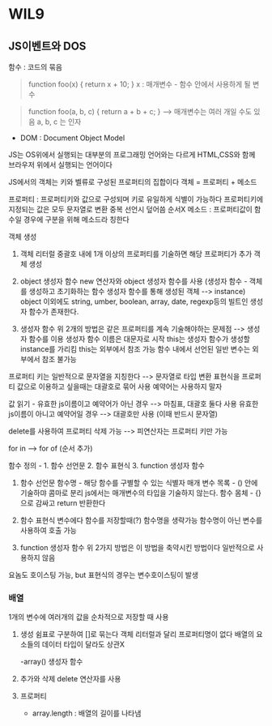 # WIL9
## JS이벤트와 DOS

함수 : 코드의 묶음

> function foo(x) {
>   return x + 10;
> }
> x : 매개변수 - 함수 안에서 사용하게 될 변수

> function foo(a, b, c) {
>   return a + b + c;
> }
> --> 매개변수는 여러 개일 수도 있음
> a, b, c 는 인자


- DOM : Document Object Model


JS는 OS위에서 실행되는 대부분의 프로그래밍 언어와는 다르게 HTML,CSS와 함께 브라우저 위에서 실행되는 언어이다

JS에서의 객체는 키와 벨류로 구성된 프로퍼티의 집합이다
객체 = 프로퍼티 + 메소드

프로퍼티 : 프로퍼티키와 값으로 구성되며 키로 유일하게 식별이 가능하다
          프로퍼티키에 지정되는 값은 모두 문자열로 변환
          중복 선언시 덮어씀
          순서X
메소드 : 프로퍼티값이 함수일 경우에 구분을 위해 메소드라 칭한다


객체 생성
1. 객체 리터럴
   중괄호 내에 1개 이상의 프로퍼티를 기술하면 해당 프로퍼티가 추가 객체 생성

2. object 생성자 함수
   new 연산자와 object 생성자 함수를 사용
   (생성자 함수 - 객체를 생성하고 초기화하는 함수
   생성자 함수를 통해 생성된 객체 --> instance)
   object 이외에도 string, umber, boolean, array, date, regexp등의 빌트인 생성자 함수가 존재한다.

3. 생성자 함수
   위 2개의 방법은 같은 프로퍼티를 계속 기술해야하는 문제점 --> 생성자 함수를 이용
   생성자 함수 이름은 대문자로 시작
   this는 생성자 함수가 생성할 instance를 가리킴
   this는 외부에서 참조 가능
   함수 내에서 선언된 일반 변수는 외부에서 참조 불가능


프로퍼티 키는 일반적으로 문자열을 지칭한다 --> 문자열로 타입 변환
표현식을 프로퍼티 값으로 이용하고 싶을때는 대괄호로 묶어 사용
예약어는 사용하지 말자

값 읽기 - 유효한 js이름이고 예약어가 아닌 경우 --> 마침표, 대괄호 둘다 사용
          유효한 js이름이 아니고 예약어일 경우 --> 대괄호만 사용 (이때 반드시 문자열)

delete를 사용하여 프로퍼티 삭제 가능 --> 피연산자는 프로퍼티 키만 가능

for in --> for of (순서 추가)


함수
정의 - 1. 함수 선언문 2. 함수 표현식 3. function 생성자 함수

1. 함수 선언문
함수명 - 해당 함수를 구별할 수 있는 식별자
매개 변수 목록 - () 안에 기술하먀 콤마로 분리 js에서는 매개변수의 타입을 기술하지 않는다.
함수 몸체 - {}으로 감싸고 return 반환한다

2. 함수 표현식
변수에다 함수를 저장할때(?)
함수명을 생략가능
함수명이 아닌 변수를 사용하여 호출 가능

3. function 생성자 함수
위 2가지 방법은 이 방법을 축약시킨 방법이다
일반적으로 사용하지 않음

요놈도 호이스팅 가능, but 표현식의 경우는 변수호이스팅이 발생

### 배열
1개의 변수에 여러개의 값을 순차적으로 저장할 때 사용
1. 생성
   쉼표로 구분하여 []로 묶는다
   객체 리터럴과 달리 프로퍼티명이 없다
   배열의 요소들의 데이터 타입이 달라도 상관X

   -array() 생성자 함수

2. 추가와 삭제
   delete 연산자를 사용
3. 프로퍼티
   - array.length : 배열의 길이를 나타냄